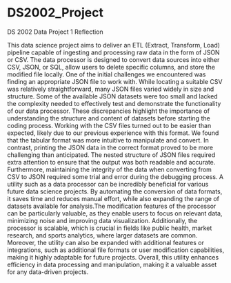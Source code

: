 # DS2002_Project
DS 2002 Data Project 1 Reflection

This data science project aims to deliver an ETL (Extract, Transform, Load) pipeline capable of  ingesting and processing raw data in the form of JSON or CSV. The data processor is designed to convert data sources into either CSV, JSON, or SQL, allow users to delete specific columns, and store the modified file locally. 
  One of the initial challenges we encountered was finding an appropriate JSON file to work with. While locating a suitable CSV was relatively straightforward, many JSON files varied widely in size and structure. Some of the available JSON datasets were too small and lacked the complexity needed to effectively  test and demonstrate the functionality of our data processor. These discrepancies highlight the importance of understanding the structure and content of datasets before starting the coding process. 
  Working with the CSV files turned out to be easier than expected, likely due to our previous experience with this format. We found that the tabular format was more intuitive to manipulate and convert. In contrast, printing the JSON data in the correct format proved to be more challenging than anticipated. The nested structure of JSON files required extra attention to ensure that the output was both readable and accurate. Furthermore, maintaining the integrity of the data when converting from CSV to JSON required some trial and error during the debugging process. 
A utility such as a data processor can be incredibly beneficial for various future data science projects. By automating the conversion of data formats, it saves time and reduces manual effort, while also expanding the range of datasets available for analysis.The modification features of the processor can be particularly valuable, as they enable users to focus on relevant data, minimizing noise and improving data visualization. Additionally, the processor is scalable, which is crucial in fields like public health, market research, and sports analytics, where larger datasets are common. Moreover, the utility can also be expanded with additional features or integrations, such as additional file formats or user modification capabilities, making it highly adaptable for future projects. Overall, this utility enhances efficiency in data processing and manipulation, making it a valuable asset for any data-driven projects.
